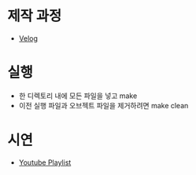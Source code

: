 # 제작 과정
- [Velog](https://velog.io/@edelkatze/Day-15-Tetris1)

# 실행
- 한 디렉토리 내에 모든 파일을 넣고 make
- 이전 실행 파일과 오브젝트 파일을 제거하려면 make clean

# 시연
- [Youtube Playlist](https://www.youtube.com/playlist?list=PLnmUa4tiDMed0JGx9X0eAVTQzQ9X2W5hw)
